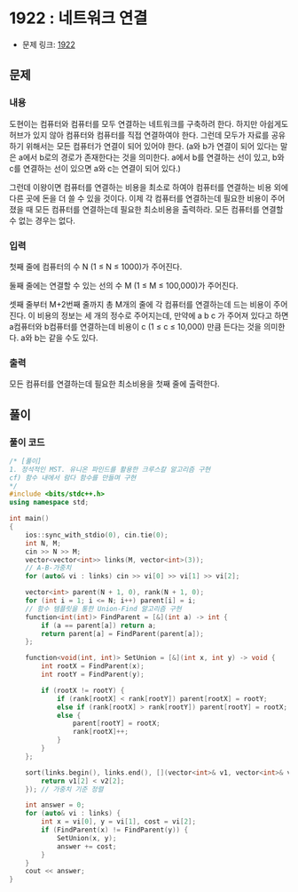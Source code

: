 # 1922 : 네트워크 연결
- 문제 링크: [1922](https://www.acmicpc.net/problem/1922)

## 문제
### 내용
도현이는 컴퓨터와 컴퓨터를 모두 연결하는 네트워크를 구축하려 한다. 하지만 아쉽게도 허브가 있지 않아 컴퓨터와 컴퓨터를 직접 연결하여야 한다. 그런데 모두가 자료를 공유하기 위해서는 모든 컴퓨터가 연결이 되어 있어야 한다. (a와 b가 연결이 되어 있다는 말은 a에서 b로의 경로가 존재한다는 것을 의미한다. a에서 b를 연결하는 선이 있고, b와 c를 연결하는 선이 있으면 a와 c는 연결이 되어 있다.)

그런데 이왕이면 컴퓨터를 연결하는 비용을 최소로 하여야 컴퓨터를 연결하는 비용 외에 다른 곳에 돈을 더 쓸 수 있을 것이다. 이제 각 컴퓨터를 연결하는데 필요한 비용이 주어졌을 때 모든 컴퓨터를 연결하는데 필요한 최소비용을 출력하라. 모든 컴퓨터를 연결할 수 없는 경우는 없다.

### 입력
첫째 줄에 컴퓨터의 수 N (1 ≤ N ≤ 1000)가 주어진다.

둘째 줄에는 연결할 수 있는 선의 수 M (1 ≤ M ≤ 100,000)가 주어진다.

셋째 줄부터 M+2번째 줄까지 총 M개의 줄에 각 컴퓨터를 연결하는데 드는 비용이 주어진다. 이 비용의 정보는 세 개의 정수로 주어지는데, 만약에 a b c 가 주어져 있다고 하면 a컴퓨터와 b컴퓨터를 연결하는데 비용이 c (1 ≤ c ≤ 10,000) 만큼 든다는 것을 의미한다. a와 b는 같을 수도 있다.

### 출력
모든 컴퓨터를 연결하는데 필요한 최소비용을 첫째 줄에 출력한다.

## 풀이
### 풀이 코드
```cpp
/* [풀이]
1. 정석적인 MST. 유니온 파인드를 활용한 크루스칼 알고리즘 구현
cf) 함수 내에서 람다 함수를 만들며 구현
*/
#include <bits/stdc++.h>
using namespace std;

int main()
{
	ios::sync_with_stdio(0), cin.tie(0);
	int N, M;
	cin >> N >> M;
	vector<vector<int>> links(M, vector<int>(3));
    // A-B-가중치
	for (auto& vi : links) cin >> vi[0] >> vi[1] >> vi[2];

	vector<int> parent(N + 1, 0), rank(N + 1, 0);
	for (int i = 1; i <= N; i++) parent[i] = i;
    // 함수 템플릿을 통한 Union-Find 알고리즘 구현
	function<int(int)> FindParent = [&](int a) -> int {
		if (a == parent[a]) return a;
		return parent[a] = FindParent(parent[a]);
	};

	function<void(int, int)> SetUnion = [&](int x, int y) -> void {
		int rootX = FindParent(x);
		int rootY = FindParent(y);

		if (rootX != rootY) {
			if (rank[rootX] < rank[rootY]) parent[rootX] = rootY;
			else if (rank[rootX] > rank[rootY]) parent[rootY] = rootX;
			else {
				parent[rootY] = rootX;
				rank[rootX]++;
			}
		}
	};

	sort(links.begin(), links.end(), [](vector<int>& v1, vector<int>& v2) {
		return v1[2] < v2[2];
	}); // 가중치 기준 정렬

	int answer = 0;
	for (auto& vi : links) {
		int x = vi[0], y = vi[1], cost = vi[2];
		if (FindParent(x) != FindParent(y)) {
			SetUnion(x, y);
			answer += cost;
		}
	}
	cout << answer;
}
```